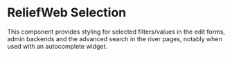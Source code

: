 ReliefWeb Selection
===================

This component provides styling for selected filters/values in the edit forms, admin backends and the advanced search in the river pages, notably when used with an autocomplete widget.
